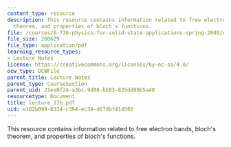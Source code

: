 ```yaml
---
content_type: resource
description: This resource contains information related to free electron bands, bloch's
  theorem, and properties of bloch's functions.
file: /courses/6-730-physics-for-solid-state-applications-spring-2003/e182b0996334c394ec34d67dbf414502_lecture_17b.pdf
file_size: 260629
file_type: application/pdf
learning_resource_types:
- Lecture Notes
license: https://creativecommons.org/licenses/by-nc-sa/4.0/
ocw_type: OCWFile
parent_title: Lecture Notes
parent_type: CourseSection
parent_uid: 21ee0f24-a3bc-9d08-bb83-835dd99b5a48
resourcetype: Document
title: lecture_17b.pdf
uid: e182b099-6334-c394-ec34-d67dbf414502
---
```

This resource contains information related to free electron bands, bloch's theorem, and properties of bloch's functions.